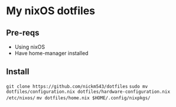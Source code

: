 # My nixOS dotfiles

## Pre-reqs
- Using nixOS
- Have home-manager installed

## Install
`git clone https://github.com/nickm543/dotfiles`
`sudo mv dotfiles/configuration.nix dotfiles/hardware-configuration.nix /etc/nixos/`
`mv dotfiles/home.nix $HOME/.config/nixpkgs/`
